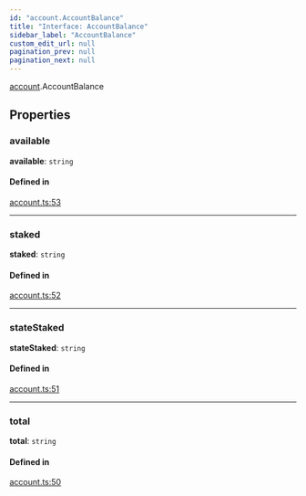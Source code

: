 ```yaml
---
id: "account.AccountBalance"
title: "Interface: AccountBalance"
sidebar_label: "AccountBalance"
custom_edit_url: null
pagination_prev: null
pagination_next: null
---
```


[account](../modules/account.md).AccountBalance

## Properties

### available

 **available**: `string`

#### Defined in

[account.ts:53](https://github.com/maxhr/near--near-api-js/blob/87bf3c7e/packages/near-api-js/src/account.ts#L53)

___

### staked

 **staked**: `string`

#### Defined in

[account.ts:52](https://github.com/maxhr/near--near-api-js/blob/87bf3c7e/packages/near-api-js/src/account.ts#L52)

___

### stateStaked

 **stateStaked**: `string`

#### Defined in

[account.ts:51](https://github.com/maxhr/near--near-api-js/blob/87bf3c7e/packages/near-api-js/src/account.ts#L51)

___

### total

 **total**: `string`

#### Defined in

[account.ts:50](https://github.com/maxhr/near--near-api-js/blob/87bf3c7e/packages/near-api-js/src/account.ts#L50)
